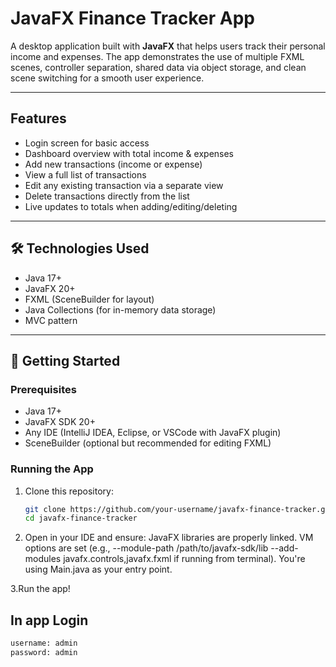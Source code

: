 # JavaFX Finance Tracker App

A desktop application built with **JavaFX** that helps users track their personal income and expenses. The app demonstrates the use of multiple FXML scenes, controller separation, shared data via object storage, and clean scene switching for a smooth user experience.

---

## Features

- Login screen for basic access
- Dashboard overview with total income & expenses
- Add new transactions (income or expense)
- View a full list of transactions
- Edit any existing transaction via a separate view
- Delete transactions directly from the list
- Live updates to totals when adding/editing/deleting

---

## 🛠️ Technologies Used

- Java 17+
- JavaFX 20+
- FXML (SceneBuilder for layout)
- Java Collections (for in-memory data storage)
- MVC pattern

---

## 🚀 Getting Started

### Prerequisites

- Java 17+
- JavaFX SDK 20+
- Any IDE (IntelliJ IDEA, Eclipse, or VSCode with JavaFX plugin)
- SceneBuilder (optional but recommended for editing FXML)

### Running the App

1. Clone this repository:
   ```bash
   git clone https://github.com/your-username/javafx-finance-tracker.git
   cd javafx-finance-tracker
   ```
   
2. Open in your IDE and ensure:
   JavaFX libraries are properly linked.
   VM options are set (e.g., --module-path /path/to/javafx-sdk/lib --add-modules javafx.controls,javafx.fxml if running from terminal).
   You're using Main.java as your entry point.
   
3.Run the app!

## In app Login

```bash
username: admin
password: admin
```


